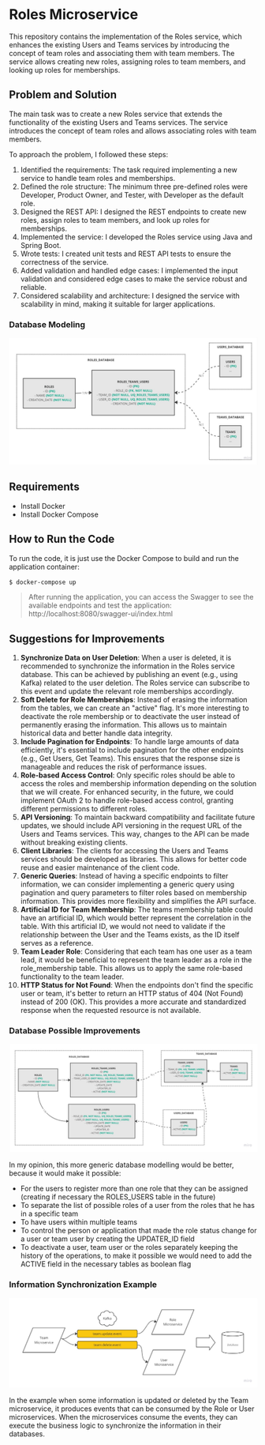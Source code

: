 # Roles Microservice

This repository contains the implementation of the Roles service, which enhances the existing Users and Teams services by 
introducing the concept of team roles and associating them with team members. The service allows creating new roles, 
assigning roles to team members, and looking up roles for memberships.

## Problem and Solution

The main task was to create a new Roles service that extends the functionality of the existing Users and Teams services. The service introduces the concept of team roles and allows associating roles with team members.

To approach the problem, I followed these steps:

1. Identified the requirements: The task required implementing a new service to handle team roles and memberships.
2. Defined the role structure: The minimum three pre-defined roles were Developer, Product Owner, and Tester, with Developer as the default role.
3. Designed the REST API: I designed the REST endpoints to create new roles, assign roles to team members, and look up roles for memberships.
4. Implemented the service: I developed the Roles service using Java and Spring Boot.
5. Wrote tests: I created unit tests and REST API tests to ensure the correctness of the service.
6. Added validation and handled edge cases: I implemented the input validation and considered edge cases to make the service robust and reliable.
7. Considered scalability and architecture: I designed the service with scalability in mind, making it suitable for larger applications.

### Database Modeling

![Roles Microservice Database Modeling](doc/Roles_Microservice_Database_Modeling.jpg)

## Requirements

- Install Docker
- Install Docker Compose

## How to Run the Code

To run the code, it is just use the Docker Compose to build and run the application container:

```bash
$ docker-compose up
```

> After running the application, you can access the Swagger to see the available endpoints and test the application: http://localhost:8080/swagger-ui/index.html

## Suggestions for Improvements

1. **Synchronize Data on User Deletion**: When a user is deleted, it is recommended to synchronize the information in the Roles service database. This can be achieved by publishing an event (e.g., using Kafka) related to the user deletion. The Roles service can subscribe to this event and update the relevant role memberships accordingly.
2. **Soft Delete for Role Memberships**: Instead of erasing the information from the tables, we can create an "active" flag. It's more interesting to deactivate the role membership or to deactivate the user instead of permanently erasing the information. This allows us to maintain historical data and better handle data integrity.
3. **Include Pagination for Endpoints**: To handle large amounts of data efficiently, it's essential to include pagination for the other endpoints (e.g., Get Users, Get Teams). This ensures that the response size is manageable and reduces the risk of performance issues.
4. **Role-based Access Control**: Only specific roles should be able to access the roles and membership information depending on the solution that we will create. For enhanced security, in the future, we could implement OAuth 2 to handle role-based access control, granting different permissions to different roles.
5. **API Versioning**: To maintain backward compatibility and facilitate future updates, we should include API versioning in the request URL of the Users and Teams services. This way, changes to the API can be made without breaking existing clients.
6. **Client Libraries**: The clients for accessing the Users and Teams services should be developed as libraries. This allows for better code reuse and easier maintenance of the client code.
7. **Generic Queries**: Instead of having a specific endpoints to filter information, we can consider implementing a generic query using pagination and query parameters to filter roles based on membership information. This provides more flexibility and simplifies the API surface.
8. **Artificial ID for Team Membership**: The teams membership table could have an artificial ID, which would better represent the correlation in the table. With this artificial ID, we would not need to validate if the relationship between the User and the Teams exists, as the ID itself serves as a reference.
9. **Team Leader Role**: Considering that each team has one user as a team lead, it would be beneficial to represent the team leader as a role in the role_membership table. This allows us to apply the same role-based functionality to the team leader.
10. **HTTP Status for Not Found**: When the endpoints don't find the specific user or team, it's better to return an HTTP status of 404 (Not Found) instead of 200 (OK). This provides a more accurate and standardized response when the requested resource is not available.

### Database Possible Improvements

![Possible Improvements Roles Microservice Database Modeling](doc/Possible_Improvements_Roles_Microservice_Database_Modeling.jpg)

In my opinion, this more generic database modelling would be better, because it would make it possible:

- For the users to register more than one role that they can be assigned (creating if necessary the ROLES_USERS table in the future)
- To separate the list of possible roles of a user from the roles that he has in a specific team
- To have users within multiple teams
- To control the person or application that made the role status change for a user or team user by creating the UPDATER_ID field
- To deactivate a user, team user or the roles separately keeping the history of the operations, to make it possible we would need to add the ACTIVE field in the necessary tables as boolean flag

### Information Synchronization Example

![Information Synchronization Example](doc/Information_Synchronization_Example.jpg)

In the example when some information is updated or deleted by the Team microservice, it produces events that can be consumed by the Role or User microservices. 
When the microservices consume the events, they can execute the business logic to synchronize the information in their databases. 

